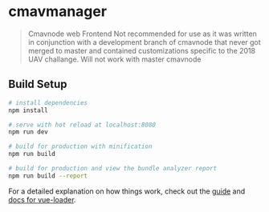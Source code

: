 # cmavmanager

> Cmavnode web Frontend
> Not recommended for use as it was written in conjunction with a development branch of cmavnode that never got merged to master and contained customizations specific to the 2018 UAV challange.
> Will not work with master cmavnode

## Build Setup

``` bash
# install dependencies
npm install

# serve with hot reload at localhost:8080
npm run dev

# build for production with minification
npm run build

# build for production and view the bundle analyzer report
npm run build --report
```

For a detailed explanation on how things work, check out the [guide](http://vuejs-templates.github.io/webpack/) and [docs for vue-loader](http://vuejs.github.io/vue-loader).
